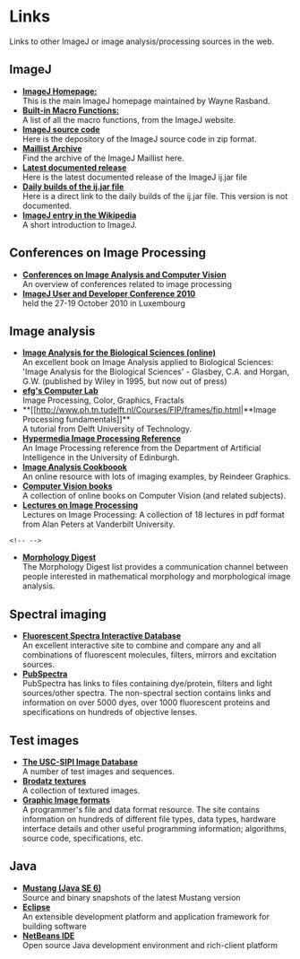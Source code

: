 # Links

Links to other ImageJ or image analysis/processing sources in the web.

## ImageJ

-   **[ImageJ Homepage:](http://rsb.info.nih.gov/ij/)**\
    This is the main ImageJ homepage maintained by Wayne Rasband.
-   **[Built-in Macro
    Functions:](http://rsbweb.nih.gov/ij/developer/macro/functions.html)**\
    A list of all the macro functions, from the ImageJ website.
-   **[ImageJ source code](http://rsb.info.nih.gov/ij/download/src/)**\
    Here is the depository of the ImageJ source code in zip format.
-   **[Maillist Archive](https://list.nih.gov/archives/imagej.html)**\
    Find the archive of the ImageJ Maillist here.
-   **[Latest documented
    release](http://rsbweb.nih.gov/ij/notes.html)**\
    Here is the latest documented release of the ImageJ ij.jar file
-   **[Daily builds of the ij.jar
    file](http://rsb.info.nih.gov/ij/ij.jar)**\
    Here is a direct link to the daily builds of the ij.jar file. This
    version is not documented.
-   **[ImageJ entry in the
    Wikipedia](http://en.wikipedia.org/wiki/ImageJ)**\
    A short introduction to ImageJ.

## Conferences on Image Processing

-   **[Conferences on Image Analysis and Computer
    Vision](http://conferences.visionbib.com/Iris-Conferences.html)**\
    An overview of conferences related to image processing
-   **[ImageJ User and Developer Conference
    2010](http://imagejconf.tudor.lu)**\
    held the 27-19 October 2010 in Luxembourg

## Image analysis

-   **[Image Analysis for the Biological Sciences
    (online)](http://www.bioss.ac.uk/staff/chris.html)**\
    An excellent book on Image Analysis applied to Biological Sciences:
    \'Image Analysis for the Biological Sciences\' - Glasbey, C.A. and
    Horgan, G.W. (published by Wiley in 1995, but now out of press)
-   **[efg\'s Computer Lab](http://www.efg2.com/Lab/)**\
    Image Processing, Color, Graphics, Fractals
-   **\[\[<http://www.ph.tn.tudelft.nl/Courses/FIP/frames/fip.html>\|**Image
    Processing fundamentals\]\]\*\*\
    A tutorial from Delft University of Technology.
-   **[Hypermedia Image Processing
    Reference](http://homepages.inf.ed.ac.uk/rbf/HIPR2/)**\
    An Image Processing reference from the Department of Artificial
    Intelligence in the University of Edinburgh.
-   **[Image Analysis
    Cookboook](http://www.reindeergraphics.com/index.php?option=com_content&amp;task=view&amp;id=196&amp;Itemid=120)**\
    An online resource with lots of imaging examples, by Reindeer
    Graphics.
-   **[Computer Vision
    books](http://homepages.inf.ed.ac.uk/rbf/CVonline/books.htm)**\
    A collection of online books on Computer Vision (and related
    subjects).
-   **[Lectures on Image
    Processing](http://www.archive.org/details/Lectures_on_Image_Processing)**\
    Lectures on Image Processing: A collection of 18 lectures in pdf
    format from Alan Peters at Vanderbilt University.

```{=html}
<!-- -->
```
-   **[Morphology Digest](http://mdigest.jrc.ec.europa.eu/)**\
    The Morphology Digest list provides a communication channel between
    people interested in mathematical morphology and morphological image
    analysis.

## Spectral imaging

-   **[Fluorescent Spectra Interactive
    Database](http://www.mcb.arizona.edu/ipc/fret/)**\
    An excellent interactive site to combine and compare any and all
    combinations of fluorescent molecules, filters, mirrors and
    excitation sources.
-   **[PubSpectra](http://home.earthlink.net/~pubspectra/)**\
    PubSpectra has links to files containing dye/protein, filters and
    light sources/other spectra. The non-spectral section contains links
    and information on over 5000 dyes, over 1000 fluorescent proteins
    and specifications on hundreds of objective lenses.

## Test images

-   **[The USC-SIPI Image Database](http://sipi.usc.edu/database/)**\
    A number of test images and sequences.
-   **[Brodatz textures](http://www.ux.uis.no/~tranden/brodatz.html)**\
    A collection of textured images.
-   **[Graphic Image formats](http://www.wotsit.org/)**\
    A programmer\'s file and data format resource. The site contains
    information on hundreds of different file types, data types,
    hardware interface details and other useful programming information;
    algorithms, source code, specifications, etc.

## Java

-   **[Mustang (Java SE 6)](https://jdk6.dev.java.net/)**\
    Source and binary snapshots of the latest Mustang version
-   **[Eclipse](http://www.eclipse.org/)**\
    An extensible development platform and application framework for
    building software
-   **[NetBeans IDE](http://www.netbeans.org/)**\
    Open source Java development environment and rich-client platform
